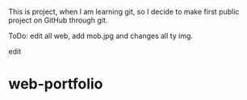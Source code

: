 This is project, when I am learning git, so I decide to make first public project on GitHub through git.

ToDo: edit all web, add mob.jpg and changes all ty img.

edit
# web-portfolio
